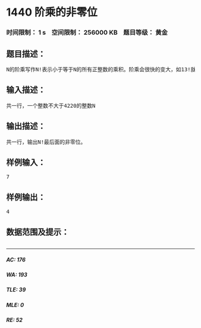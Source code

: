 # 1440 阶乘的非零位   
### 时间限制： 1 s&nbsp;&nbsp;&nbsp;&nbsp;空间限制： 256000 KB&nbsp;&nbsp;&nbsp;&nbsp;题目等级： 黄金  
## 题目描述：  

<pre>
N的阶乘写作N!表示小于等于N的所有正整数的乘积。阶乘会很快的变大，如13!就必须用32位整数类型来存储，70！即使用浮点数也存不下了。你的任务是找到阶乘最后面的非零位。举个例子,5!=1*2*3*4*5=120所以5!的最后面的非零位是2，7！=1*2*3*4*5*6*7=5040，所以最后面的非零位是4。
</pre>
  
  
## 输入描述：  

<pre>
共一行，一个整数不大于4220的整数N
</pre>
  
  
## 输出描述：  

<pre>
共一行，输出N!最后面的非零位。
</pre>
  
  
## 样例输入：  

<pre>
7
</pre>
  
  
## 样例输出：  

<pre>
4
</pre>
  
  
## 数据范围及提示：  

<pre>
</pre>
  
  
***  

##### AC: 176  
##### WA: 193  
##### TLE: 39  
##### MLE: 0  
##### RE: 52  
